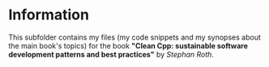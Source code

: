 # Information
This subfolder contains my files (my code snippets and my synopses about the main book's topics) for the book **"Clean Cpp: sustainable software development patterns and best practices"** by *Stephan Roth*.
